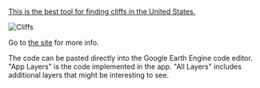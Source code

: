 [This is the best tool for finding cliffs in the United States.](https://relativeradness.users.earthengine.app/view/cliffs)

![Cliffs](https://media.giphy.com/media/elRmM3PfsE1s7BKTrk/giphy.gif?cid=790b76117335d14ed91d21fe88bc0ce3ae8cf7da88c66335&rid=giphy.gif&ct=g)

Go to [the site](https://sites.google.com/view/relativelyrad/cliff-classification/app-video) for more info. 

The code can be pasted directly into the Google Earth Engine code editor. "App Layers" is the code implemented in the app. "All Layers" includes additional layers that might be interesting to see. 
